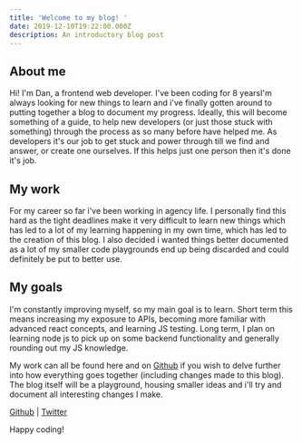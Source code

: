 ```yaml
---
title: 'Welcome to my blog! '
date: 2019-12-10T19:22:00.000Z
description: An introductory blog post
---
```

## About me

Hi! I'm Dan, a frontend web developer. I've been coding for 8 yearsI'm always looking for new things to learn and i've finally gotten around to putting together a blog to document my progress. Ideally, this will become something of a guide, to help new developers (or just those stuck with something) through the process as so many before have helped me. As developers it's our job to get stuck and power through till we find and answer, or create one ourselves. If this helps just one person then it's done it's job.

## My work

For my career so far i've been working in agency life. I personally find this hard as the tight deadlines make it very difficult to learn new things which has led to a lot of my learning happening in my own time, which has led to the creation of this blog. I also decided i wanted things better documented as a lot of my smaller code playgrounds end up being discarded and could definitely be put to better use.

## My goals

I'm constantly improving myself, so my main goal is to learn. Short term this means increasing my exposure to APIs, becoming more familiar with advanced react concepts, and learning JS testing. Long term, I plan on learning node js to pick up on some backend functionality and generally rounding out my JS knowledge.



My work can all be found here and on [Github](https://github.com/danspratling) if you wish to delve further into how everything goes together (including changes made to this blog). The blog itself will be a playground, housing smaller ideas and i'll try and document all interesting changes I make.

[Github](https://github.com/danspratling) | [Twitter](https://twitter.com/dan_spratling)

Happy coding!

